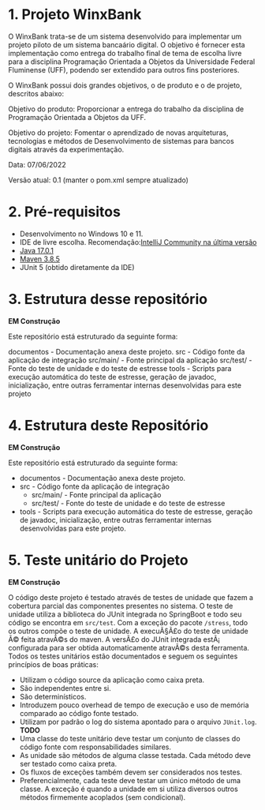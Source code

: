 # 1. Projeto WinxBank

O WinxBank trata-se de um sistema desenvolvido para implementar um projeto piloto de um sistema bancaário digital. O objetivo é fornecer esta implementação como entrega do trabalho final de tema de escolha livre para a disciplina Programação Orientada a Objetos da Universidade Federal Fluminense (UFF), podendo ser extendido para outros fins posteriores.

O WinxBank possui dois grandes objetivos, o de produto e o de projeto, descritos abaixo:

Objetivo do produto: Proporcionar a entrega do trabalho da disciplina de Programação Orientada a Objetos da UFF.

Objetivo do projeto: Fomentar o aprendizado de novas arquiteturas, tecnologias e métodos de Desenvolvimento de sistemas para bancos digitais através da experimentação.

Data: 07/06/2022

Versão atual: 0.1 (manter o pom.xml sempre atualizado)

# 2. Pré-requisitos

* Desenvolvimento no Windows 10 e 11.
* IDE de livre escolha. Recomendação:[IntelliJ Community na última versão](https://www.jetbrains.com/idea/download/#section=windows) 
* [Java 17.0.1](https://www.oracle.com/java/technologies/javase/jdk17-archive-downloads.html)
* [Maven 3.8.5](https://maven.apache.org/download.cgi)
* JUnit 5 (obtido diretamente da IDE)

# 3. Estrutura desse repositório

**EM Construção**

Este repositório está estruturado da seguinte forma:

documentos - Documentação anexa deste projeto.
src - Código fonte da aplicação de integração
src/main/ - Fonte principal da aplicação
src/test/ - Fonte do teste de unidade e do teste de estresse
tools - Scripts para execução automática do teste de estresse, geração de javadoc, inicialização, entre outras ferramentar internas desenvolvidas para este projeto

# 4. Estrutura deste Repositório

**EM Construção**

Este repositório está estruturado da seguinte forma:

* documentos - Documentação anexa deste projeto.
* src - Código fonte da aplicação de integração
  * src/main/ - Fonte principal da aplicação
  * src/test/ - Fonte do teste de unidade e do teste de estresse
* tools - Scripts para execução automática do teste de estresse, geração de javadoc, inicialização, entre outras ferramentar internas desenvolvidas para este projeto.

# 5. Teste unitário do Projeto

**EM Construção**

O código deste projeto é testado através de testes de unidade que fazem a cobertura parcial das componentes presentes no sistema.
O teste de unidade utiliza a biblioteca do JUnit integrada no SpringBoot e todo seu código se encontra em `src/test`. Com a exceção do pacote `/stress`, todo os outros compõe o teste de unidade.
A execuÃ§Ã£o do teste de unidade Ã© feita atravÃ©s do maven. A versÃ£o do JUnit integrada estÃ¡ configurada para ser obtida automaticamente atravÃ©s desta ferramenta.
Todos os testes unitários estão documentados e seguem os seguintes princípios de boas práticas:

* Utilizam o código source da aplicação como caixa preta.
* São independentes entre si.
* São determinísticos.
* Introduzem pouco overhead de tempo de execução e uso de memória comparado ao código fonte testado.
* Utilizam por padrão o log do sistema apontado para o arquivo `JUnit.log`. **TODO**
* Uma classe do teste unitário deve testar um conjunto de classes do código fonte com responsabilidades similares.
* As unidade são métodos de alguma classe testada. Cada método deve ser testado como caixa preta.
* Os fluxos de exceções também devem ser considerados nos testes.
* Preferencialmente, cada teste deve testar um único método de uma classe. A exceção é quando a unidade em si utiliza diversos outros métodos firmemente acoplados (sem condicional).
